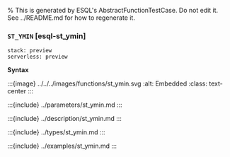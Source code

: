 % This is generated by ESQL's AbstractFunctionTestCase. Do not edit it. See ../README.md for how to regenerate it.

### `ST_YMIN` [esql-st_ymin]
```{applies_to}
stack: preview
serverless: preview
```

**Syntax**

:::{image} ../../../images/functions/st_ymin.svg
:alt: Embedded
:class: text-center
:::


:::{include} ../parameters/st_ymin.md
:::

:::{include} ../description/st_ymin.md
:::

:::{include} ../types/st_ymin.md
:::

:::{include} ../examples/st_ymin.md
:::
